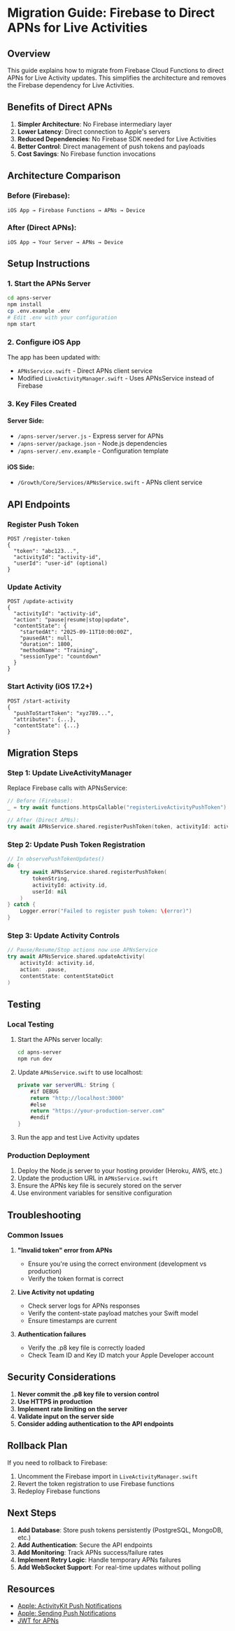 # Migration Guide: Firebase to Direct APNs for Live Activities

## Overview
This guide explains how to migrate from Firebase Cloud Functions to direct APNs for Live Activity updates. This simplifies the architecture and removes the Firebase dependency for Live Activities.

## Benefits of Direct APNs

1. **Simpler Architecture**: No Firebase intermediary layer
2. **Lower Latency**: Direct connection to Apple's servers
3. **Reduced Dependencies**: No Firebase SDK needed for Live Activities
4. **Better Control**: Direct management of push tokens and payloads
5. **Cost Savings**: No Firebase function invocations

## Architecture Comparison

### Before (Firebase):
```
iOS App → Firebase Functions → APNs → Device
```

### After (Direct APNs):
```
iOS App → Your Server → APNs → Device
```

## Setup Instructions

### 1. Start the APNs Server

```bash
cd apns-server
npm install
cp .env.example .env
# Edit .env with your configuration
npm start
```

### 2. Configure iOS App

The app has been updated with:
- `APNsService.swift` - Direct APNs client service
- Modified `LiveActivityManager.swift` - Uses APNsService instead of Firebase

### 3. Key Files Created

#### Server Side:
- `/apns-server/server.js` - Express server for APNs
- `/apns-server/package.json` - Node.js dependencies
- `/apns-server/.env.example` - Configuration template

#### iOS Side:
- `/Growth/Core/Services/APNsService.swift` - APNs client service

## API Endpoints

### Register Push Token
```
POST /register-token
{
  "token": "abc123...",
  "activityId": "activity-id",
  "userId": "user-id" (optional)
}
```

### Update Activity
```
POST /update-activity
{
  "activityId": "activity-id",
  "action": "pause|resume|stop|update",
  "contentState": {
    "startedAt": "2025-09-11T10:00:00Z",
    "pausedAt": null,
    "duration": 1800,
    "methodName": "Training",
    "sessionType": "countdown"
  }
}
```

### Start Activity (iOS 17.2+)
```
POST /start-activity
{
  "pushToStartToken": "xyz789...",
  "attributes": {...},
  "contentState": {...}
}
```

## Migration Steps

### Step 1: Update LiveActivityManager

Replace Firebase calls with APNsService:

```swift
// Before (Firebase):
_ = try await functions.httpsCallable("registerLiveActivityPushToken").call(data)

// After (Direct APNs):
try await APNsService.shared.registerPushToken(token, activityId: activityId)
```

### Step 2: Update Push Token Registration

```swift
// In observePushTokenUpdates()
do {
    try await APNsService.shared.registerPushToken(
        tokenString,
        activityId: activity.id,
        userId: nil
    )
} catch {
    Logger.error("Failed to register push token: \(error)")
}
```

### Step 3: Update Activity Controls

```swift
// Pause/Resume/Stop actions now use APNsService
try await APNsService.shared.updateActivity(
    activityId: activity.id,
    action: .pause,
    contentState: contentStateDict
)
```

## Testing

### Local Testing
1. Start the APNs server locally:
   ```bash
   cd apns-server
   npm run dev
   ```

2. Update `APNsService.swift` to use localhost:
   ```swift
   private var serverURL: String {
       #if DEBUG
       return "http://localhost:3000"
       #else
       return "https://your-production-server.com"
       #endif
   }
   ```

3. Run the app and test Live Activity updates

### Production Deployment

1. Deploy the Node.js server to your hosting provider (Heroku, AWS, etc.)
2. Update the production URL in `APNsService.swift`
3. Ensure the APNs key file is securely stored on the server
4. Use environment variables for sensitive configuration

## Troubleshooting

### Common Issues

1. **"Invalid token" error from APNs**
   - Ensure you're using the correct environment (development vs production)
   - Verify the token format is correct

2. **Live Activity not updating**
   - Check server logs for APNs responses
   - Verify the content-state payload matches your Swift model
   - Ensure timestamps are current

3. **Authentication failures**
   - Verify the .p8 key file is correctly loaded
   - Check Team ID and Key ID match your Apple Developer account

## Security Considerations

1. **Never commit the .p8 key file to version control**
2. **Use HTTPS in production**
3. **Implement rate limiting on the server**
4. **Validate input on the server side**
5. **Consider adding authentication to the API endpoints**

## Rollback Plan

If you need to rollback to Firebase:
1. Uncomment the Firebase import in `LiveActivityManager.swift`
2. Revert the token registration to use Firebase functions
3. Redeploy Firebase functions

## Next Steps

1. **Add Database**: Store push tokens persistently (PostgreSQL, MongoDB, etc.)
2. **Add Authentication**: Secure the API endpoints
3. **Add Monitoring**: Track APNs success/failure rates
4. **Implement Retry Logic**: Handle temporary APNs failures
5. **Add WebSocket Support**: For real-time updates without polling

## Resources

- [Apple: ActivityKit Push Notifications](https://developer.apple.com/documentation/activitykit/starting-and-updating-live-activities-with-activitykit-push-notifications)
- [Apple: Sending Push Notifications](https://developer.apple.com/documentation/usernotifications/sending-push-notifications-using-command-line-tools)
- [JWT for APNs](https://developer.apple.com/documentation/usernotifications/setting_up_a_remote_notification_server/establishing_a_token-based_connection_to_apns)
